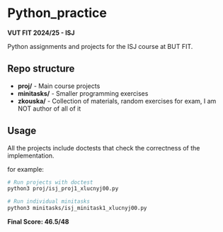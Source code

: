 # Python_practice
**VUT FIT 2024/25 - ISJ**

Python assignments and projects for the ISJ course at BUT FIT.

## Repo structure

- **proj/** - Main course projects
- **minitasks/** - Smaller programming exercises
- **zkouska/** - Collection of materials, random exercises for exam, I am NOT author of all of it

## Usage
All the projects include doctests that check the correctness of the implementation.  

for example:  
```bash
# Run projects with doctest
python3 proj/isj_proj1_xlucnyj00.py

# Run individual minitasks
python3 minitasks/isj_minitask1_xlucnyj00.py
```

**Final Score: 46.5/48**
